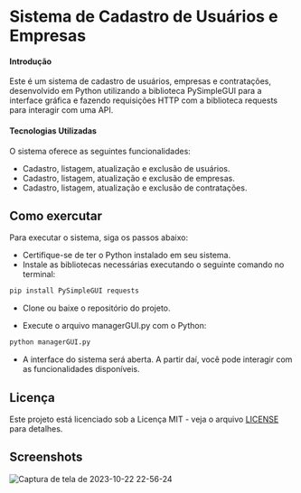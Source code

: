 
# Sistema de Cadastro de Usuários e Empresas

#### Introdução
Este é um sistema de cadastro de usuários, empresas e contratações, desenvolvido em Python utilizando a biblioteca PySimpleGUI para a interface gráfica e fazendo requisições HTTP com a biblioteca requests para interagir com uma API.

#### Tecnologias Utilizadas




O sistema oferece as seguintes funcionalidades:


- Cadastro, listagem, atualização e exclusão de usuários.
- Cadastro, listagem, atualização e exclusão de empresas.
- Cadastro, listagem, atualização e exclusão de contratações.


## Como exercutar
Para executar o sistema, siga os passos abaixo:

- Certifique-se de ter o Python instalado em seu sistema.
- Instale as bibliotecas necessárias executando o seguinte comando no terminal:

```bash
pip install PySimpleGUI requests
```
- Clone ou baixe o repositório do projeto.

- Execute o arquivo managerGUI.py com o Python:

```bash
python managerGUI.py

```
- A interface do sistema será aberta. A partir daí, você pode interagir com as funcionalidades disponíveis.
## Licença
Este projeto está licenciado sob a Licença MIT - veja o arquivo [LICENSE](https://choosealicense.com/licenses/mit/) para detalhes.


## Screenshots

![Captura de tela de 2023-10-22 22-56-24](https://github.com/Cabreira97/api-user-registration-for-company/assets/53668902/5cce0a22-88e2-4229-be16-76130306edc6)


